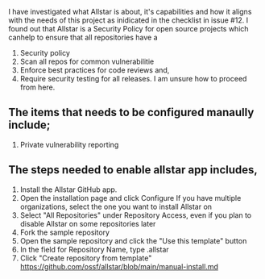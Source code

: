 I have investigated what Allstar is about, it's capabilities and how it aligns with the needs of this project as inidicated in the checklist in issue #12.
I found out that Allstar is a Security Policy for open source projects which canhelp to ensure that all repositories have a 
1. Security policy
2. Scan all repos for common vulnerabilitie 
3. Enforce best practices for code reviews and, 
4. Require security testing for all releases. I am unsure how to proceed from here.

## The items that needs to be configured manaully include;
1. Private vulnerability reporting

## The steps needed to enable allstar app includes, 
 1. Install the Allstar GitHub app.
 2.  Open the installation page and click Configure
If you have multiple organizations, select the one you want to install Allstar on
3. Select "All Repositories" under Repository Access, even if you plan to disable Allstar on some repositories later
4. Fork the sample repository
5. Open the sample repository and click the "Use this template" button
6. In the field for Repository Name, type .allstar
7. Click "Create repository from template"
https://github.com/ossf/allstar/blob/main/manual-install.md
